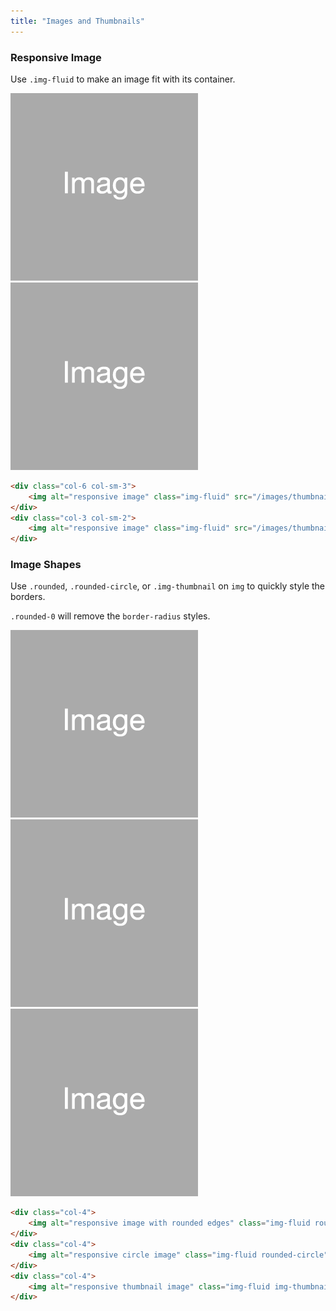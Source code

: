 ```yaml
---
title: "Images and Thumbnails"
---
```


### Responsive Image

<p>Use <code>.img-fluid</code> to make an image fit with its container.</p>

<div class="row">
	<div class="col-6 col-sm-3">
		<img alt="responsive image" class="img-fluid" src="/images/thumbnail_placeholder.gif" />
	</div>
	<div class="col-3 col-sm-2">
		<img alt="responsive image" class="img-fluid" src="/images/thumbnail_placeholder.gif" />
	</div>
</div>

```html
<div class="col-6 col-sm-3">
	<img alt="responsive image" class="img-fluid" src="/images/thumbnail_placeholder.gif" />
</div>
<div class="col-3 col-sm-2">
	<img alt="responsive image" class="img-fluid" src="/images/thumbnail_placeholder.gif" />
</div>
```

### Image Shapes

<p>Use <code>.rounded</code>, <code>.rounded-circle</code>, or <code>.img-thumbnail</code> on <code>img</code> to quickly style the borders.</p>

<p><code>.rounded-0</code> will remove the <code>border-radius</code> styles.</p>

<div class="row">
	<div class="col-4">
		<img alt="responsive image with rounded edges" class="img-fluid rounded" src="/images/thumbnail_placeholder.gif"/>
	</div>
	<div class="col-4">
		<img alt="responsive circle image" class="img-fluid rounded-circle" src="/images/thumbnail_placeholder.gif"/>
	</div>
	<div class="col-4">
		<img alt="responsive thumbnail image" class="img-fluid img-thumbnail" src="/images/thumbnail_placeholder.gif"/>
	</div>
</div>

```html
<div class="col-4">
	<img alt="responsive image with rounded edges" class="img-fluid rounded" src="/images/thumbnail_placeholder.gif"/>
</div>
<div class="col-4">
	<img alt="responsive circle image" class="img-fluid rounded-circle" src="/images/thumbnail_placeholder.gif"/>
</div>
<div class="col-4">
	<img alt="responsive thumbnail image" class="img-fluid img-thumbnail" src="/images/thumbnail_placeholder.gif"/>
</div>
```
